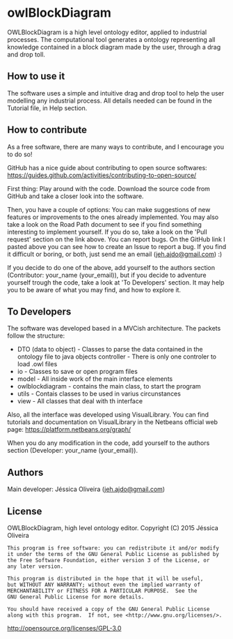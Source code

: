 # owlBlockDiagram

OWLBlockDiagram is a high level ontology editor, applied to industrial processes. The computational tool generates a ontology representing all knowledge contained in a block diagram made by the user, through a drag and drop toll.

How to use it
----------------------------------
The software uses a simple and intuitive drag and drop tool to help the user modelling any industrial process.
All details needed can be found in the Tutorial file, in Help section.

How to contribute
----------------------------------
As a free software, there are many ways to contribute, and I encourage you to do so!

GitHub has a nice guide about contributing to open source softwares: https://guides.github.com/activities/contributing-to-open-source/

First thing: Play around with the code. Download the source code from GitHub and take a closer look into the software.

Then, you have a couple of options:
You can make suggestions of new features or improvements to the ones already implemented.
You may also take a look on the Road Path document to see if you find something interesting to implement yourself. If you do so, take a look on the 'Pull request' section on the link above.
You can report bugs. On the GitHub link I pasted above you can see how to create an Issue to report a bug. If you find it difficult or boring, or both, just send me an email (jeh.ajdo@gmail.com) :)

If you decide to do one of the above, add yourself to the authors section (Contributor: your_name (your_email)), but if you decide to adventure yourself trough the code, take a look at 'To Developers' section. It may help you to be aware of what you may find, and how to explore it.


To Developers
----------------------------------
The software was developed based in a MVCish architecture. The packets follow the structure: 

 - DTO (data to object) - Classes to parse the data contained in the ontology file to java objects
controller - There is only one controler to load .owl files
 - io - Classes to save or open program files
 - model - All inside work of the main interface elements
 - owlblockdiagram - contains the main class, to start the program
 - utils - Contais classes to be used in varius circunstances
 - view - All classes that deal with th interface

Also, all the interface was developed using VisualLibrary. You can find tutorials and documentation on VisualLibrary in the Netbeans official web page: https://platform.netbeans.org/graph/

When you do any modification in the code, add yourself to the authors section (Developer: your_name (your_email)).

Authors
----------------------------------
Main developer: Jéssica Oliveira (jeh.ajdo@gmail.com)


License
----------------------------------
OWLBlockDiagram, high level ontology editor.
    Copyright (C) 2015  Jéssica Oliveira

    This program is free software: you can redistribute it and/or modify
    it under the terms of the GNU General Public License as published by
    the Free Software Foundation, either version 3 of the License, or
    any later version.

    This program is distributed in the hope that it will be useful,
    but WITHOUT ANY WARRANTY; without even the implied warranty of
    MERCHANTABILITY or FITNESS FOR A PARTICULAR PURPOSE.  See the
    GNU General Public License for more details.

    You should have received a copy of the GNU General Public License
    along with this program.  If not, see <http://www.gnu.org/licenses/>.


http://opensource.org/licenses/GPL-3.0
